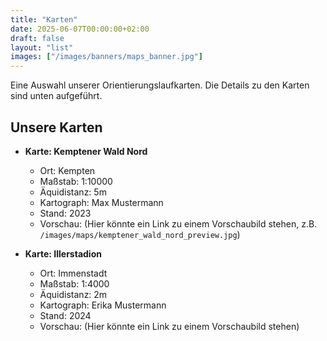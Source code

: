 ```yaml
---
title: "Karten"
date: 2025-06-07T00:00:00+02:00
draft: false
layout: "list" 
images: ["/images/banners/maps_banner.jpg"]
---
```


Eine Auswahl unserer Orientierungslaufkarten. Die Details zu den Karten sind unten aufgeführt.

## Unsere Karten

*   **Karte: Kemptener Wald Nord**
    *   Ort: Kempten
    *   Maßstab: 1:10000
    *   Äquidistanz: 5m
    *   Kartograph: Max Mustermann
    *   Stand: 2023
    *   Vorschau: (Hier könnte ein Link zu einem Vorschaubild stehen, z.B. `/images/maps/kemptener_wald_nord_preview.jpg`)

*   **Karte: Illerstadion**
    *   Ort: Immenstadt
    *   Maßstab: 1:4000
    *   Äquidistanz: 2m
    *   Kartograph: Erika Mustermann
    *   Stand: 2024
    *   Vorschau: (Hier könnte ein Link zu einem Vorschaubild stehen)
